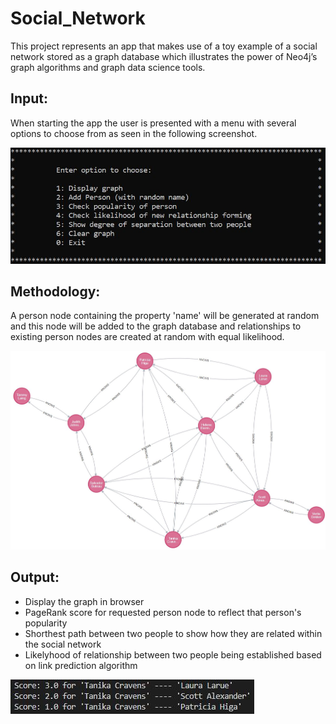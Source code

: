 # Social_Network 

This project represents an app that makes use of a toy example of a social network stored as a graph database which illustrates the power of Neo4j’s graph algorithms and graph data science tools.

## Input:

When starting the app the user is presented with a menu with several options to choose from as seen in the following screenshot.

![Alt text](./images/user_menu.JPG)

## Methodology:

A person node containing the property 'name' will be generated at random and this node will be added to the graph database and relationships to existing person nodes are created at random with equal likelihood.

![Alt text](./images/example_network.JPG)

## Output:

- Display the graph in browser
- PageRank score for requested person node to reflect that person's popularity
- Shorthest path between two people to show how they are related within the social network
- Likelyhood of relationship between two people being established based on link prediction algorithm

![Alt text](./images/link_prediction_scores.JPG)
